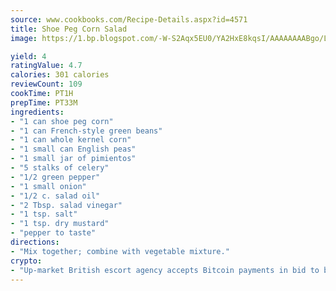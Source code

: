 ```yaml
---
source: www.cookbooks.com/Recipe-Details.aspx?id=4571
title: Shoe Peg Corn Salad
image: https://1.bp.blogspot.com/-W-S2Aqx5EU0/YA2HxE8kqsI/AAAAAAAABgo/LNxJ2X_rvYgPNsplYMgQNjuwxaZ0e3pQQCLcBGAsYHQ/s320/17.png

yield: 4
ratingValue: 4.7
calories: 301 calories
reviewCount: 109
cookTime: PT1H
prepTime: PT33M
ingredients:
- "1 can shoe peg corn"
- "1 can French-style green beans"
- "1 can whole kernel corn"
- "1 small can English peas"
- "1 small jar of pimientos"
- "5 stalks of celery"
- "1/2 green pepper"
- "1 small onion"
- "1/2 c. salad oil"
- "2 Tbsp. salad vinegar"
- "1 tsp. salt"
- "1 tsp. dry mustard"
- "pepper to taste"
directions:
- "Mix together; combine with vegetable mixture."
crypto:
- "Up-market British escort agency accepts Bitcoin payments in bid to boost worker safety and client anonymity."
---
```

